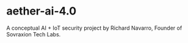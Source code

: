 # aether-ai-4.0
A conceptual AI + IoT security project by Richard Navarro, Founder of Sovraxion Tech Labs.
